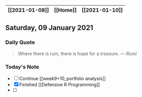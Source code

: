 | [[2021-01-08]] | [[Home]] | [[2021-01-10]] |
| :------------: | :------: | :------------: |

## Saturday, 09 January 2021

### Daily Quote
> Where there is ruin, there is hope for a treasure.
> &mdash; <cite>Rumi</cite>

### Today's Note

- [ ] Continue [[week9+10_portfolio analysis]]
- [x] Finished [[Defensive R Programming]]
- [ ] 